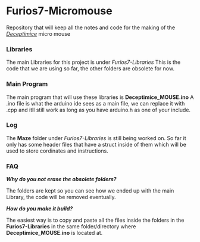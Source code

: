 # Furios7-Micromouse
Repository that will keep all the notes and code for the making of the <i><u>Deceptimice</u></i> micro mouse

<h3> Libraries </h3>
The main Libraries for this project is under <i>Furios7-Libraries</i>
This is the code that we are using so far, the other folders are obsolete for now.

<h3>Main Program</h3>
The main program that will use these libraries is <b>Deceptimice_MOUSE.ino</b>
A .ino file is what the arduino ide sees as a main file, we can replace it with .cpp and itll still work
as long as you have arduino.h as one of your include.

<h3>Log</h3>

The <b>Maze</b> folder under <i>Furios7-Libraries</i> is still being worked on. So far it only has some header
files that have a struct inside of them which will be used to store cordinates and instructions.


<h3>FAQ</h3>
<b><i>Why do you not erase the obsolete folders?</i></b>

The folders are kept so you can see how we ended up with the main Library, the code will be removed eventually.

<b><i>How do you make it build?</i></b>

The easiest way is to copy and paste all the files inside the folders in the <b>Furios7-Libraries</b> in the same folder/directory where <b>Deceptimice_MOUSE.ino</b> is located at.
